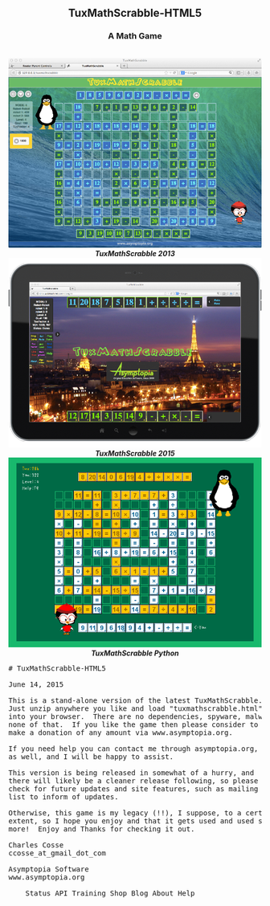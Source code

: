 <center>

<h2>TuxMathScrabble-HTML5</h2>
<h3>A Math Game</h3>

<br>
<img src="tuxmathscrabble-2013.png"/>
<br>
<i><b>TuxMathScrabble 2013</b></i>

<br>
<img src="tuxmathscrabble-2015.png"/>
<br>
<i><b>TuxMathScrabble 2015</b></i>

<br>
<img src="tuxmathscrabble-python.png"/>
<br>
<i><b>TuxMathScrabble Python</b></i>


</center>

<pre>
# TuxMathScrabble-HTML5

June 14, 2015

This is a stand-alone version of the latest TuxMathScrabble.
Just unzip anywhere you like and load "tuxmathscrabble.html" 
into your browser.  There are no dependencies, spyware, malware,
none of that.  If you like the game then please consider to
make a donation of any amount via www.asymptopia.org.

If you need help you can contact me through asymptopia.org,
as well, and I will be happy to assist.  

This version is being released in somewhat of a hurry, and
there will likely be a cleaner release following, so please
check for future updates and site features, such as mailing
list to inform of updates.

Otherwise, this game is my legacy (!!), I suppose, to a certain
extent, so I hope you enjoy and that it gets used and used some
more!  Enjoy and Thanks for checking it out.

Charles Cosse
ccosse_at_gmail_dot_com

Asymptopia Software
www.asymptopia.org

    Status API Training Shop Blog About Help 

</pre>
